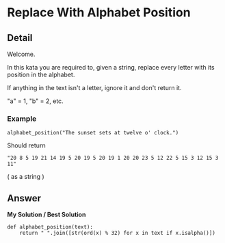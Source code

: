 # Replace With Alphabet Position
## Detail
Welcome.

In this kata you are required to, given a string, replace every letter with its position in the alphabet.

If anything in the text isn't a letter, ignore it and don't return it.

"a" = 1, "b" = 2, etc.

### Example
```
alphabet_position("The sunset sets at twelve o' clock.")
```

Should return 
```
"20 8 5 19 21 14 19 5 20 19 5 20 19 1 20 20 23 5 12 22 5 15 3 12 15 3 11" 
```
( as a string )

## Answer
**My Solution / Best Solution**
```
def alphabet_position(text):
    return " ".join([str(ord(x) % 32) for x in text if x.isalpha()])
```